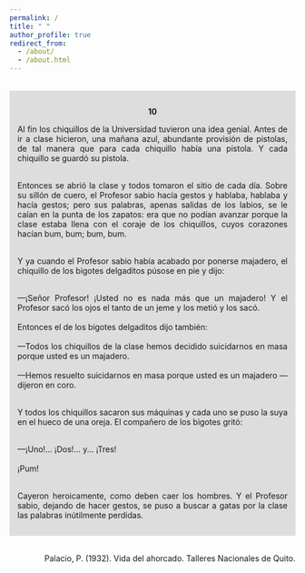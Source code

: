 ```yaml
---
permalink: /
title: " "
author_profile: true
redirect_from: 
  - /about/
  - /about.html
---
```


<div style="text-align: justify;">

<br>

<div style="background-color: rgb(221, 221, 221); padding: 14px;">

<div style="text-align: center;">

<strong> 10 </strong>

</div>

Al fin los chiquillos de la Universidad tuvieron una idea genial.
Antes de ir a clase hicieron, una mañana azul, abundante provisión de pistolas, de tal manera que para cada chiquillo había una pistola. Y cada chiquillo se guardó su pistola.<br>

<br>Entonces se abrió la clase y todos tomaron el sitio de cada día. Sobre su sillón de cuero, el Profesor sabio hacía gestos y hablaba, hablaba y hacía gestos; pero sus palabras, apenas salidas de los labios, se le caían en la punta de los zapatos: era que no podían avanzar porque la clase estaba llena con el coraje de los chiquillos, cuyos corazones hacían bum, bum; bum, bum.<br>

<br>Y ya cuando el Profesor sabio había acabado por ponerse majadero, el chiquillo de los bigotes delgaditos púsose en pie y dijo:<br>

<br>—¡Señor Profesor! ¡Usted no es nada más que un majadero!
Y el Profesor sacó los ojos el tanto de un jeme y los metió y los sacó.<br>
<br>Entonces el de los bigotes delgaditos dijo también:<br>
<br>—Todos los chiquillos de la clase hemos decidido suicidarnos en masa porque usted es un majadero.<br>
<br>—Hemos resuelto suicidarnos en masa porque usted es un majadero —dijeron en coro.<br>

<br>Y todos los chiquillos sacaron sus máquinas y cada uno se puso la suya en el hueco de una oreja. El compañero de los bigotes gritó:<br>

<br>—¡Uno!... ¡Dos!... y... ¡Tres!<br>
<br>¡Pum!<br>

<br>Cayeron heroicamente, como deben caer los hombres. Y el Profesor sabio, dejando de hacer gestos, se puso a buscar a gatas por la clase las palabras inútilmente perdidas.<br>

</div><br>

</div>

<div style="text-align: right;">

Palacio, P. (1932). Vida del ahorcado. Talleres Nacionales de Quito.

</div>

